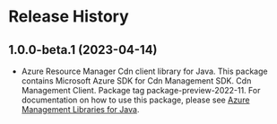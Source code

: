 # Release History

## 1.0.0-beta.1 (2023-04-14)

- Azure Resource Manager Cdn client library for Java. This package contains Microsoft Azure SDK for Cdn Management SDK. Cdn Management Client. Package tag package-preview-2022-11. For documentation on how to use this package, please see [Azure Management Libraries for Java](https://aka.ms/azsdk/java/mgmt).
